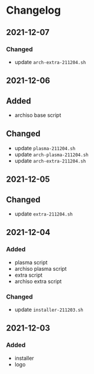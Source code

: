 # Changelog

## 2021-12-07
### Changed
- update `arch-extra-211204.sh`

## 2021-12-06
## Added
- archiso base script

## Changed
- update `plasma-211204.sh`
- update `arch-plasma-211204.sh`
- update `arch-extra-211204.sh`

## 2021-12-05
## Changed
- update `extra-211204.sh`

## 2021-12-04
### Added
- plasma script
- archiso plasma script
- extra script
- archiso extra script

### Changed
- update `installer-211203.sh`

## 2021-12-03
### Added
- installer
- logo